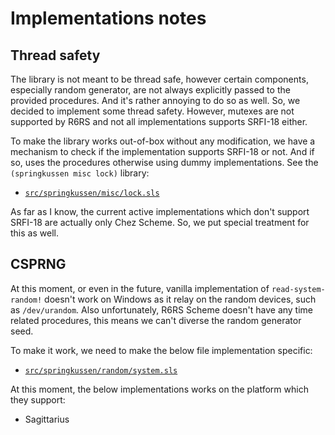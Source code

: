 Implementations notes
=====================

Thread safety
-------------

The library is not meant to be thread safe, however certain components,
especially random generator, are not always explicitly passed to the
provided procedures. And it's rather annoying to do so as well. So,
we decided to implement some thread safety. However, mutexes are not
supported by R6RS and not all implementations supports SRFI-18 either.

To make the library works out-of-box without any modification, we
have a mechanism to check if the implementation supports SRFI-18 or not.
And if so, uses the procedures otherwise using dummy implementations.
See the `(springkussen misc lock)` library:

- [`src/springkussen/misc/lock.sls`](src/springkussen/misc/lock.sls)

As far as I know, the current active implementations which don't support
SRFI-18 are actually only Chez Scheme. So, we put special treatment
for this as well.


CSPRNG
------

At this moment, or even in the future, vanilla implementation of
`read-system-random!` doesn't work on Windows as it relay on the
random devices, such as `/dev/urandom`.  Also unfortunately,
R6RS Scheme doesn't have any time related procedures, this means
we can't diverse the random generator seed.

To make it work, we need to make the below file implementation specific:

- [`src/springkussen/random/system.sls`](src/springkussen/random/system.sls)

At this moment, the below implementations works on the platform which
they support:

- Sagittarius


